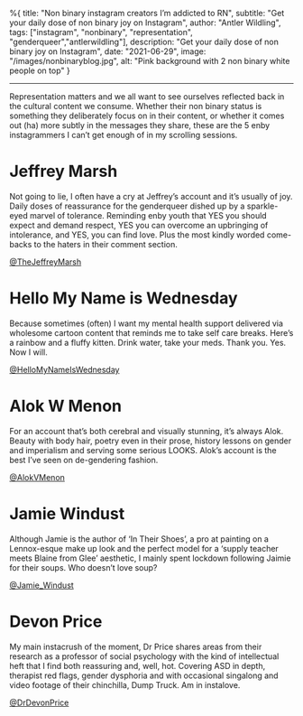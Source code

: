 %{
title: "Non binary instagram creators I’m addicted to RN",
subtitle: "Get your daily dose of non binary joy on Instagram",
author: "Antler Wildling",
tags: ["instagram", "nonbinary", "representation", "genderqueer","antlerwildling"],
description: "Get your daily dose of non binary joy on Instagram",
date: "2021-06-29",
image: "/images/nonbinaryblog.jpg",
alt: "Pink background with 2 non binary white people on top"
}

---

Representation matters and we all want to see ourselves reflected back in the cultural content we consume. Whether their non binary status is something they deliberately focus on in their content, or whether it comes out (ha) more subtly in the messages they share, these are the 5 enby instagrammers I can’t get enough of in my scrolling sessions.

# Jeffrey Marsh
Not going to lie, I often have a cry at Jeffrey’s account and it’s usually of joy. Daily doses of reassurance for the genderqueer dished up by a sparkle-eyed marvel of tolerance. Reminding enby youth that YES you should expect and demand respect, YES you can overcome an upbringing of intolerance, and YES, you can find love. Plus the most kindly worded come-backs to the haters in their comment section. 

[@TheJeffreyMarsh](https://www.instagram.com/TheJeffreyMarsh/)

# Hello My Name is Wednesday

Because sometimes (often) I want my mental health support delivered via wholesome cartoon content that reminds me to take self care breaks. Here’s a rainbow and a fluffy kitten. Drink water, take your meds. Thank you. Yes. Now I will. 

[@HelloMyNameIsWednesday](https://www.instagram.com/HelloMyNameIsWednesday/) 

# Alok W Menon

For an account that’s both cerebral and visually stunning, it’s always Alok. Beauty with body hair, poetry even in their prose, history lessons on gender and imperialism and serving some serious LOOKS. Alok’s account is the best I’ve seen on de-gendering fashion.

[@AlokVMenon](https://www.instagram.com/AlokVMenon)

# Jamie Windust

Although Jamie is the author of ‘In Their Shoes’, a pro at painting on a Lennox-esque make up look and the perfect model for a ‘supply teacher meets Blaine from Glee’ aesthetic, I mainly spent lockdown following Jaimie for their soups. Who doesn’t love soup?

[@Jamie_Windust](https://www.instagram.com/jamie_windust/?hl=en)

# Devon Price

My main instacrush of the moment, Dr Price shares areas from their research as a professor of social psychology with the kind of intellectual heft that I find both reassuring and, well, hot. Covering ASD in depth, therapist red flags, gender dysphoria and with occasional singalong and video footage of their chinchilla, Dump Truck. Am in instalove.

[@DrDevonPrice](https://www.instagram.com/DrDevonPrice/) 

